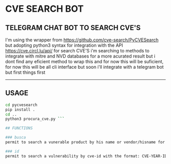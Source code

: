 # CVE SEARCH BOT 

TELEGRAM CHAT BOT TO SEARCH CVE'S
---
I'm using the wrapper from https://github.com/cve-search/PyCVESearch but adopting python3 syntax for integration with the API https://cve.circl.lu/api/ for search CVE'S	i'm searching to methods to integrate with mitre and NVD databases for a more acurated result but i dont find any eficient method to wrap this and for now this will be suficient, for now this will be all cli interface but soon i'll integrate with a telegram bot but first things first

---

## USAGE 

``` bash
cd pycvesearch 
pip install . 
cd ..
python3 procura_cve.py ```

## FUNCTIONS 

### busca
permit to search a vunerable product by his name or vendor/hisname for less ambiguos return 

### id
permit to search a vulnerability by cve-id with the format: CVE-YEAR-ID example: CVE-2019-19516
